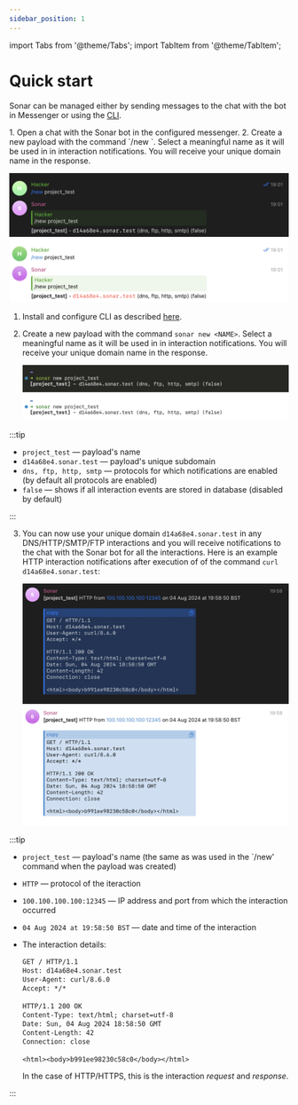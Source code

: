 ```yaml
---
sidebar_position: 1
---
```

import Tabs from '@theme/Tabs';
import TabItem from '@theme/TabItem';

# Quick start


Sonar can be managed either by sending messages to the chat with the bot in Messenger or using the [CLI](/sonar/install/cli).


<Tabs>
<TabItem value="messenger" label="Messenger" default>
1. Open a chat with the Sonar bot in the configured messenger.
2. Create a new payload with the command `/new <NAME>`. Select a meaningful name as it will be used in
   in interaction notifications. You will receive your unique domain name in the response.

   ![Payload creation in Telegram](../assets/create_payload_telegram_dark.png#gh-dark-mode-only)![Payload creation in Telegram](../assets/create_payload_telegram_light.png#gh-light-mode-only)
</TabItem>
<TabItem value="cli" label="CLI" default>
1. Install and configure CLI as described [here](/sonar/install/client).
2. Create a new payload with the command `sonar new <NAME>`. Select a meaningful name as it will be used in
   in interaction notifications. You will receive your unique domain name in the response.

   ![Payload creation in CLI](../assets/create_payload_cli_dark.png#gh-dark-mode-only)![Payload creation in CLI](../assets/create_payload_cli_light.png#gh-light-mode-only)
</TabItem>
</Tabs>

:::tip

- `project_test` — payload's name
- `d14a68e4.sonar.test` — payload's unique subdomain
- `dns, ftp, http, smtp` — protocols for which notifications are enabled (by default all protocols are enabled)
- `false` — shows if all interaction events are stored in database (disabled by default)

:::

3. You can now use your unique domain `d14a68e4.sonar.test` in any DNS/HTTP/SMTP/FTP interactions and
   you will receive notifications to the chat with the Sonar bot for all the interactions.
   Here is an example HTTP interaction notifications after execution of of the command `curl d14a68e4.sonar.test`:

   ![Example HTTP notification](../assets/http_notification_dark.png#gh-dark-mode-only)![Example HTTP notification](../assets/http_notification_light.png#gh-light-mode-only)


 :::tip

 - `project_test` — payload's name (the same as was used in the `/new' command when the payload was created)
 - `HTTP` — protocol of the iteraction
 - `100.100.100.100:12345` — IP address and port from which the interaction occurred
 - `04 Aug 2024 at 19:58:50 BST` — date and time of the interaction
 - The interaction details:

   ```
   GET / HTTP/1.1
   Host: d14a68e4.sonar.test
   User-Agent: curl/8.6.0
   Accept: */*

   HTTP/1.1 200 OK
   Content-Type: text/html; charset=utf-8
   Date: Sun, 04 Aug 2024 18:58:50 GMT
   Content-Length: 42
   Connection: close

   <html><body>b991ee98230c58c0</body></html>
   ```
   In the case of HTTP/HTTPS, this is the interaction *request* and *response*.

 :::

